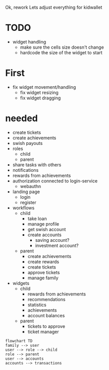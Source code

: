 Ok, rework
Lets adjust everything for kidwallet

# TODO
- widget handling
  - make sure the cells size doesn't change
  - hardcode the size of the widget to start

# First
- fix widget movement/handling
  - fix widget resizing
  - fix widget dragging

# needed
- create tickets
- create achievements
- swish payouts
- roles
  - child
  - parent
- share tasks with others
- notifications
- rewards from achievements
- authorization connected to login-service
  - webauthn
- landing page
  - login
  - register
- workflows
  - child
    - take loan
    - manage profile
    - get swish account
    - create accounts
      - saving account?
      - investment account?
  - parent
    - create achievements
    - create rewards
    - create tickets
    - approve tickets
    - manage family
- widgets
  - child
    - rewards from achievements
    - recommendations
    - statistics
    - achievements
    - account balances
  - parent
    - tickets to approve
    - ticket manager
    

```mermaid
flowchart TD
family --> user
user --> role --> child
role --> parent
user --> accounts
accounts --> transactions
```